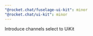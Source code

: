 ```yaml
---
"@rocket.chat/fuselage-ui-kit": minor
"@rocket.chat/ui-kit": minor
---
```


Introduce channels select to UiKit
